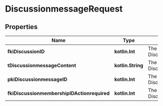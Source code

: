 
# DiscussionmessageRequest

## Properties
| Name | Type | Description | Notes |
| ------------ | ------------- | ------------- | ------------- |
| **fkiDiscussionID** | **kotlin.Int** | The unique ID of the Discussion |  |
| **tDiscussionmessageContent** | **kotlin.String** | The content of the Discussionmessage |  |
| **pkiDiscussionmessageID** | **kotlin.Int** | The unique ID of the Discussionmessage |  [optional] |
| **fkiDiscussionmembershipIDActionrequired** | **kotlin.Int** | The unique ID of the Discussionmembership |  [optional] |



